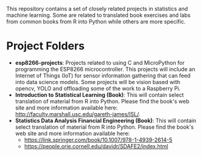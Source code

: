 
This repository contains a set of closely related projects in statistics and machine learning. Some are related to translated book exercises and labs from common books from R into Python while others are more specific. 


# Project Folders

* **esp8266-projects**: Projects related to using C and MicroPython for programming the ESP8266 microcontroller. This projects will include an Internet of Things (IoT) for sensor information gathering that can feed into data science models. Some projects will be vision based with opencv, YOLO and offloading some of the work to a Raspberry Pi.
* **Introduction to Statistical Learning (Book)**: This will contain select translation of material from R into Python. Please find the book's web site and more information available here: http://faculty.marshall.usc.edu/gareth-james/ISL/.
* **Statistics Data Analysis Financial Engineering (Book)**: This will contain select translation of material from R into Python. Please find the book's web site and more information available here:
  * https://link.springer.com/book/10.1007/978-1-4939-2614-5
  * https://people.orie.cornell.edu/davidr/SDAFE2/index.html

